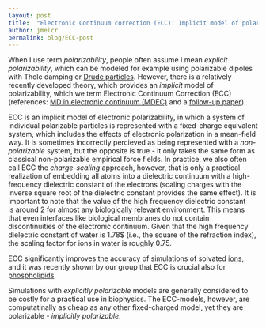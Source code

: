 ```yaml
---
layout: post
title:  "Electronic Continuum correction (ECC): Implicit model of polarizability"
author: jmelcr
permalink: blog/ECC-post
---
```


When I use term *polarizability*, 
people often assume I mean *explicit polarizability*,
which can be modeled for example using 
polarizable dipoles with Thole damping or
[Drude particles](https://en.wikipedia.org/wiki/Drude_particle). 
However, there is a relatively recently developed theory,
which provides an *implicit* model of polarizability,
which we term Electronic Continuum Correction (ECC)
(references: [MD in electronic continuum (MDEC)](http://scitation.aip.org/content/aip/journal/jcp/130/8/10.1063/1.3060164) 
and a [follow-up paper](http://dx.doi.org/10.1021/ct9005807)).

ECC is an implicit model of electronic polarizability,
in which a system of individual polarizable particles is represented
with a fixed-charge equivalent system, 
which includes the effects of electronic polarization in a mean-field way.
It is sometimes incorrectly percieved as being represented with a *non-polarizable* system, 
but the opposite is true - it only takes the same form as classical non-polarizable empirical force fields. 
In practice, we also often call ECC the *charge-scaling* approach,
however, that is only a practical realization of
embedding all atoms into a dielectric continuum 
with a high-frequency dielectric constant of the electrons
(scaling charges with the inverse square root of the dielectric constant provides the same effect).
It is important to note that the value of the 
high frequency dielectric constant  
is around 2 for almost any biologically relevant environment.
This means that even interfaces like biological membranes do not contain discontinuities of the electronic continuum. 
Given that the  high frequency dielectric constant of water is 1.78$ (i.e., the square of the refraction index), 
the scaling factor for ions in water is roughly 0.75. 

ECC significantly improves the accuracy of simulations of solvated [ions](https://aip.scitation.org/doi/abs/10.1063/1.5006779), 
and it was recently shown by our group that ECC is crucial also for [phospholipids](https://pubs.acs.org/doi/10.1021/acs.jpcb.7b12510).

Simulations with *explicitly polarizable* models are generally considered to be costly for a practical use in biophysics. 
The ECC-models, however, are computatinally as cheap as any other fixed-charged model,
yet they are polarizable - *implicitly polarizable*. 


